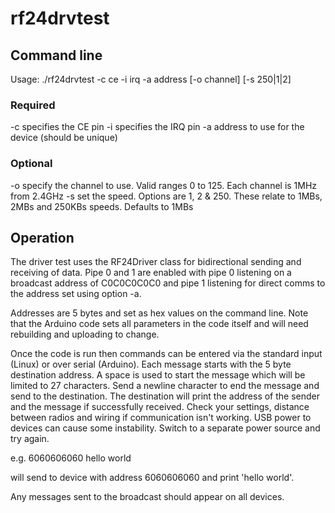 # rf24drvtest

## Command line
Usage: ./rf24drvtest -c ce -i irq -a address [-o channel] [-s 250|1|2]

### Required
-c
	specifies the CE pin
-i
	specifies the IRQ pin
-a
	address to use for the device (should be unique)

### Optional
-o
	specify the channel to use. Valid ranges 0 to 125. Each channel is 1MHz from 2.4GHz
-s
	set the speed. Options are 1, 2 & 250. These relate to 1MBs, 2MBs and 250KBs speeds. Defaults to 1MBs

## Operation

The driver test uses the RF24Driver class for bidirectional sending and receiving of data.
Pipe 0 and 1 are enabled with pipe 0 listening on a broadcast address of C0C0C0C0C0 and pipe 1 listening for direct comms to the address set using option -a.

Addresses are 5 bytes and set as hex values on the command line. Note that the Arduino code sets all parameters in the code itself and will need rebuilding and uploading to change.

Once the code is run then commands can be entered via the standard input (Linux) or over serial (Arduino).
Each message starts with the 5 byte destination address. A space is used to start the message which will be limited to 27 characters. Send a newline character to end the message and send to the destination.
The destination will print the address of the sender and the message if successfully received. Check your settings, distance between radios and wiring if communication isn't working. USB power to devices can cause some instability. Switch to a separate power source and try again.

e.g.
6060606060 hello world

will send to device with address 6060606060 and print 'hello world'.

Any messages sent to the broadcast should appear on all devices.

